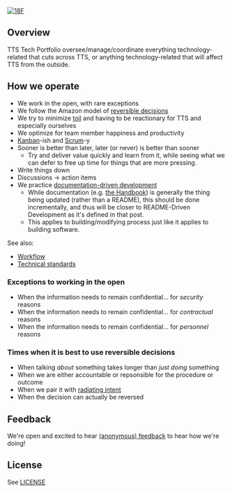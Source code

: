 [![18F](https://circleci.com/gh/18F/tts-tech-portfolio.svg?style=svg)](https://app.circleci.com/pipelines/github/18F/tts-tech-portfolio)

## Overview

TTS Tech Portfolio oversee/manage/coordinate everything technology-related that cuts across TTS, or anything technology-related that will affect TTS from the outside.

## How we operate

- We work in the open, with rare exceptions
- We follow the Amazon model of [reversible decisions](https://fs.blog/2018/04/reversible-irreversible-decisions/)
- We try to minimize [toil](https://landing.google.com/sre/sre-book/chapters/eliminating-toil/) and having to be reactionary for TTS and especially ourselves
- We optimize for team member happiness and productivity
- [Kanban](https://drive.google.com/file/d/0B0Qfvc1P_XBFVk5rM2tGcDBoUjQ/view)-ish and [Scrum](https://www.scrum.org/resources/what-is-scrum)-y
- Sooner is better than later, later (or never) is better than sooner
  - Try and deliver value quickly and learn from it, while seeing what we can defer to free up time for things that are more pressing.
- Write things down
- Discussions → action items
- We practice [documentation-driven development](https://tom.preston-werner.com/2010/08/23/readme-driven-development.html)
  - While documentation (e.g. [the Handbook](https://handbook.tts.gsa.gov/)) is generally the thing being updated (rather than a README), this should be done incrementally, and thus will be closer to README-Driven Development as it's defined in that post.
  - This applies to building/modifying process just like it applies to building software.

See also:

- [Workflow](how_we_work/workflow.md)
- [Technical standards](how_we_work/standards.md)

### Exceptions to working in the open

- When the information needs to remain confidential... for _security_ reasons
- When the information needs to remain confidential... for _contractual_ reasons
- When the information needs to remain confidential... for _personnel_ reasons

### Times when it is best to use reversible decisions

- When talking _about_ something takes longer than _just doing_ something
- When we are either accountable or repsonsible for the procedure or outcome
- When we pair it with [radiating intent](https://medium.com/@ElizAyer/dont-ask-forgiveness-radiate-intent-d36fd22393a3)
- When the decision can actually be reversed

## Feedback

We're open and excited to hear [(anonymous) feedback](https://docs.google.com/forms/d/1Z9ozErUeMW2mmo4VW-0wfYXD7GllbvCuuZ9AVNAyS_s/edit) to hear how we're doing!

## License

See [LICENSE](LICENSE.md)
